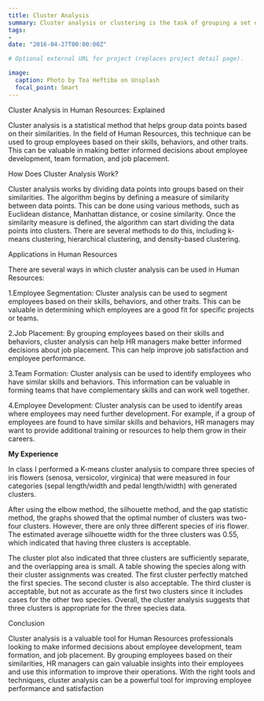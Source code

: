 ```yaml
---
title: Cluster Analysis
summary: Cluster analysis or clustering is the task of grouping a set of objects in such a way that objects in the same group are more similar to each other than to those in other groups.
tags:
- 
date: "2016-04-27T00:00:00Z"

# Optional external URL for project (replaces project detail page).

image:
  caption: Photo by Toa Heftiba on Unsplash
  focal_point: Smart
---
```


Cluster Analysis in Human Resources: Explained

Cluster analysis is a statistical method that helps group data points based on their similarities. In the field of Human Resources, this technique can be used to group employees based on their skills, behaviors, and other traits. This can be valuable in making better informed decisions about employee development, team formation, and job placement.

How Does Cluster Analysis Work?

Cluster analysis works by dividing data points into groups based on their similarities. The algorithm begins by defining a measure of similarity between data points. This can be done using various methods, such as Euclidean distance, Manhattan distance, or cosine similarity. Once the similarity measure is defined, the algorithm can start dividing the data points into clusters. There are several methods to do this, including k-means clustering, hierarchical clustering, and density-based clustering.

Applications in Human Resources

There are several ways in which cluster analysis can be used in Human Resources:

1.Employee Segmentation: Cluster analysis can be used to segment employees based on their skills, behaviors, and other traits. This can be valuable in determining which employees are a good fit for specific projects or teams.


2.Job Placement: By grouping employees based on their skills and behaviors, cluster analysis can help HR managers make better informed decisions about job placement. This can help improve job satisfaction and employee performance.


3.Team Formation: Cluster analysis can be used to identify employees who have similar skills and behaviors. This information can be valuable in forming teams that have complementary skills and can work well together.


4.Employee Development: Cluster analysis can be used to identify areas where employees may need further development. For example, if a group of employees are found to have similar skills and behaviors, HR managers may want to provide additional training or resources to help them grow in their careers.

**My Experience**

In class I performed a K-means cluster analysis to compare three species of iris flowers (senosa, versicolor, virginica) that were measured in four categories (sepal length/width and pedal length/width) with generated clusters. 


After using the elbow method, the silhouette method, and the gap statistic method, the graphs showed that the optimal number of clusters was two-four clusters. However, there are only three different species of iris flower. The estimated average silhouette width for the three clusters was 0.55, which indicated that having three clusters is acceptable. 

The cluster plot also indicated that three clusters are sufficiently separate, and the overlapping area is small. A table showing the species along with their cluster assignments was created. The first cluster perfectly matched the first species. The second cluster is also acceptable. The third cluster is acceptable, but not as accurate as the first two clusters since it includes cases for the other two species. Overall, the cluster analysis suggests that three clusters is appropriate for the three species data.


Conclusion

Cluster analysis is a valuable tool for Human Resources professionals looking to make informed decisions about employee development, team formation, and job placement. By grouping employees based on their similarities, HR managers can gain valuable insights into their employees and use this information to improve their operations. With the right tools and techniques, cluster analysis can be a powerful tool for improving employee performance and satisfaction
